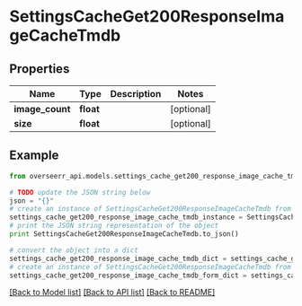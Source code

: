 # SettingsCacheGet200ResponseImageCacheTmdb


## Properties
Name | Type | Description | Notes
------------ | ------------- | ------------- | -------------
**image_count** | **float** |  | [optional] 
**size** | **float** |  | [optional] 

## Example

```python
from overseerr_api.models.settings_cache_get200_response_image_cache_tmdb import SettingsCacheGet200ResponseImageCacheTmdb

# TODO update the JSON string below
json = "{}"
# create an instance of SettingsCacheGet200ResponseImageCacheTmdb from a JSON string
settings_cache_get200_response_image_cache_tmdb_instance = SettingsCacheGet200ResponseImageCacheTmdb.from_json(json)
# print the JSON string representation of the object
print SettingsCacheGet200ResponseImageCacheTmdb.to_json()

# convert the object into a dict
settings_cache_get200_response_image_cache_tmdb_dict = settings_cache_get200_response_image_cache_tmdb_instance.to_dict()
# create an instance of SettingsCacheGet200ResponseImageCacheTmdb from a dict
settings_cache_get200_response_image_cache_tmdb_form_dict = settings_cache_get200_response_image_cache_tmdb.from_dict(settings_cache_get200_response_image_cache_tmdb_dict)
```
[[Back to Model list]](../README.md#documentation-for-models) [[Back to API list]](../README.md#documentation-for-api-endpoints) [[Back to README]](../README.md)


